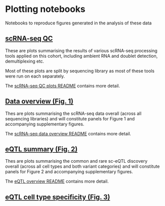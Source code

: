 # Plotting notebooks

Notebooks to reproduce figures generated in the analysis of these data

## [scRNA-seq QC](qc_plots)

These are plots summarising the results of various scRNA-seq processing tools applied on this cohort, including ambient RNA and doublet detection, demultiplexing etc.

Most of these plots are split by sequencing library as most of these tools were run on each separately.

The [scRNA-seq QC plots README](qc_plots/README.md) contains more detail. 

## [Data overview (Fig. 1)](overview_figures)

Thes are plots summarising the scRNA-seq data overall (across all sequencing libraries) and will constitute panels for Figure 1 and accompanying supplementary figures.

The [scRNA-seq data overview README](overview_figures/README.md) contains more detail.

## [eQTL summary (Fig. 2)](eqtl_summary_figures)

Thes are plots summarising the common and rare sc-eQTL discovery overall (across all cell types and both variant categories) and will constitute panels for Figure 2 and accompanying supplementary figures.

The [eQTL overview README](eqtl_summary_figures/README.md) contains more detail.

## [eQTL cell type specificity (Fig. 3)](celltype_specific_eqtl_figures)
